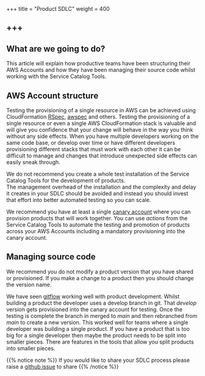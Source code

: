 +++
title = "Product SDLC"
weight = 400

+++
---

## What are we going to do?

This article will explain how productive teams have been structuring their AWS Accounts and how they have been managing
their source code whilst working with the Service Catalog Tools.

## AWS Account structure

Testing the provisioning of a single resource in AWS can be achieved using CloudFormation [RSpec](https://github.com/envato/cloudformation_rspec), [awspec](https://github.com/k1LoW/awspec) and others.
Testing the provisioning of a single resource or even a single AWS CloudFormation stack is valuable and will give you 
confidence that your change will behave in the way you think without any side effects.  When you have multiple developers
working on the same code base, or develop over time or have different developers provisioning different stacks that must
work with each other it can be difficult to manage and changes that introduce unexpected side effects can easily sneak
through.

We do not recommend you create a whole test installation of the Service Catalog Tools for the development of products.  
The management overhead of the installation and the complexity and delay it creates in your SDLC should be avoided and 
instead you should invest that effort into better automated testing so you can scale.   

We recommend you have at least a single [canary account](https://wa.aws.amazon.com/wat.concept.canary-deployment.en.html) where you can provision products that will work together.  You 
can use *actions* from the Service Catalog Tools to automate the testing and promotion of products across your AWS Accounts 
including a mandatory provisioning into the canary account.

## Managing source code

We recommend you do not modify a product version that you have shared or provisioned.  If you make a change to a product
then you should change the version name.

We have seen [gitflow](https://github.com/nvie/gitflow) working well with product development.  Whilst building a product the developer uses a develop
branch in git.  That *develop* version gets provisioned into the canary account for testing.  Once the testing is complete
the branch in merged to *main* and then rebranched from *main* to create a new version.  This worked well for teams
where a single developer was building a single product.  If you have a product that is too big for a single developer
then maybe the product needs to be split into smaller pieces.  There are features in the tools that allow you split
products into smaller pieces.

{{% notice note %}}
If you would like to share your SDLC process please raise a [github issue](https://github.com/aws-samples/aws-service-catalog-tools-workshop/issues) to share
{{% /notice %}}
